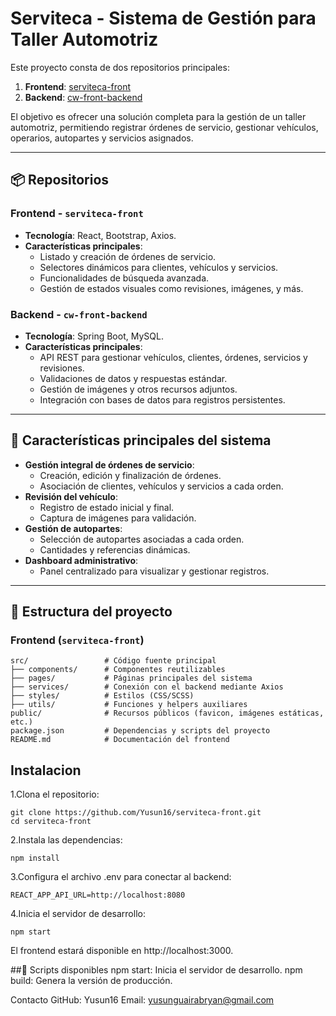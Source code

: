 # Serviteca - Sistema de Gestión para Taller Automotriz

Este proyecto consta de dos repositorios principales:

1. **Frontend**: [serviteca-front](https://github.com/Yusun16/serviteca-front)
2. **Backend**: [cw-front-backend](https://github.com/Yusun16/cw-front-backend)

El objetivo es ofrecer una solución completa para la gestión de un taller automotriz, permitiendo registrar órdenes de servicio, gestionar vehículos, operarios, autopartes y servicios asignados.

---

## 📦 Repositorios

### Frontend - `serviteca-front`

- **Tecnología**: React, Bootstrap, Axios.
- **Características principales**:
  - Listado y creación de órdenes de servicio.
  - Selectores dinámicos para clientes, vehículos y servicios.
  - Funcionalidades de búsqueda avanzada.
  - Gestión de estados visuales como revisiones, imágenes, y más.

### Backend - `cw-front-backend`

- **Tecnología**: Spring Boot, MySQL.
- **Características principales**:
  - API REST para gestionar vehículos, clientes, órdenes, servicios y revisiones.
  - Validaciones de datos y respuestas estándar.
  - Gestión de imágenes y otros recursos adjuntos.
  - Integración con bases de datos para registros persistentes.

---

## 🚀 Características principales del sistema

- **Gestión integral de órdenes de servicio**:
  - Creación, edición y finalización de órdenes.
  - Asociación de clientes, vehículos y servicios a cada orden.
- **Revisión del vehículo**:
  - Registro de estado inicial y final.
  - Captura de imágenes para validación.
- **Gestión de autopartes**:
  - Selección de autopartes asociadas a cada orden.
  - Cantidades y referencias dinámicas.
- **Dashboard administrativo**:
  - Panel centralizado para visualizar y gestionar registros.

---

## 📂 Estructura del proyecto

### Frontend (`serviteca-front`)

```plaintext
src/                 # Código fuente principal
├── components/      # Componentes reutilizables
├── pages/           # Páginas principales del sistema
├── services/        # Conexión con el backend mediante Axios
├── styles/          # Estilos (CSS/SCSS)
├── utils/           # Funciones y helpers auxiliares
public/              # Recursos públicos (favicon, imágenes estáticas, etc.)
package.json         # Dependencias y scripts del proyecto
README.md            # Documentación del frontend
```

## Instalacion
1.Clona el repositorio: 
```
git clone https://github.com/Yusun16/serviteca-front.git
cd serviteca-front
```
2.Instala las dependencias:
```
npm install
```
3.Configura el archivo .env para conectar al backend:
```
REACT_APP_API_URL=http://localhost:8080
```
4.Inicia el servidor de desarrollo:
```
npm start
```
El frontend estará disponible en http://localhost:3000.

##📄 Scripts disponibles
npm start: Inicia el servidor de desarrollo.
npm build: Genera la versión de producción.

Contacto
GitHub: Yusun16
Email: yusunguairabryan@gmail.com
